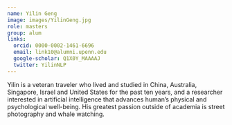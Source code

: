 ```yaml
---
name: Yilin Geng
image: images/YilinGeng.jpg
role: masters
group: alum
links:
  orcid: 0000-0002-1461-6696
  email: link10@alumni.upenn.edu
  google-scholar: Q1X0Y_MAAAAJ
  twitter: YilinNLP
---
```


Yilin is a veteran traveler who lived and studied in China, Australia, Singapore, Israel and United States for the past ten years, and a researcher interested in artificial intelligence that advances human’s physical and psychological well-being. His greatest passion outside of academia is street photography and whale watching.